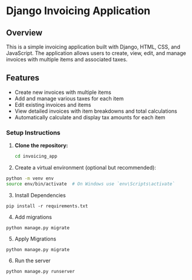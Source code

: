 # Django Invoicing Application

## Overview

This is a simple invoicing application built with Django, HTML, CSS, and JavaScript. The application allows users to create, view, edit, and manage invoices with multiple items and associated taxes.

## Features

- Create new invoices with multiple items
- Add and manage various taxes for each item
- Edit existing invoices and items
- View detailed invoices with item breakdowns and total calculations
- Automatically calculate and display tax amounts for each item

### Setup Instructions

1. **Clone the repository:**

   ```bash
   cd invoicing_app

2. Create a virtual environment (optional but recommended):

  ```bash
  python -m venv env
  source env/bin/activate  # On Windows use `env\Scripts\activate`
```

3. Install Dependencies
```
pip install -r requirements.txt
```
4. Add migrations
```
python manage.py migrate
```
5. Apply Migrations
```
python manage.py migrate
```
6. Run the server
```
python manage.py runserver
```
